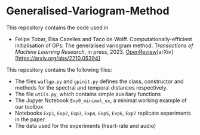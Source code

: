 # Generalised-Variogram-Method

This repository contains the code used in

- Felipe Tobar, Elsa Cazelles and Taco de Wolff. Computationally-efficient initialisation of GPs: The generalised variogram method. *Transactions of Machine Learning Research*, in press, 2023. [OpenReview](https://openreview.net/forum?id=slsAQHpS7n)[arXiv][https://arxiv.org/abs/2210.05394]

This repository contains the following files: 

- The files `waflgp.py` and `gpinit.py` defines the class, constructor and methods for the spectral and temporal distances respectively.
- The file `utils.py`, which contains simple auxiliary functions
- The Jupyer Notebook `Exp0_minimal_ex`, a minimal working example of our toolbox
- Notebooks `Exp1`, `Exp2`, `Exp3`, `Exp4`, `Exp5`, `Exp6`, `Exp7` replicate experiments in the paper.
- The data used for the experiments (heart-rate and audio)
